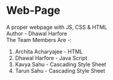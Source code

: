 # Web-Page
A proper webpage with JS, CSS &amp; HTML <BR>
Author - Dhawal Harfore <BR>
The Team Members Are -: <BR>
<OL>
  <LI>Archita Acharyajee - HTML</LI>
  <LI>Dhawal Harfore - Java Script</LI>
  <LI>Kavya Sahu - Cascading Style Sheet</LI>
  <LI>Tarun Sahu - Cascading Style Sheet</LI>
</OL>
